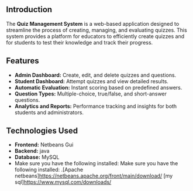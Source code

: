 ## Introduction
The **Quiz Management System** is a web-based application designed to streamline the process of creating, managing, and evaluating quizzes. 
This system provides a platform for educators to efficiently create quizzes and for students to test their knowledge and track their progress.  
## Features
- **Admin Dashboard:** Create, edit, and delete quizzes and questions.  
- **Student Dashboard:** Attempt quizzes and view detailed results.  
- **Automatic Evaluation:** Instant scoring based on predefined answers.  
- **Question Types:** Multiple-choice, true/false, and short-answer questions.  
- **Analytics and Reports:** Performance tracking and insights for both students and administrators.
## Technologies Used
- **Frontend:** Netbeans Gui  
- **Backend:** java
- **Database:** MySQL
- Make sure you have the following installed:
Make sure you have the following installed:
.[Apache netbeans]https://netbeans.apache.org/front/main/download/
[my sql]https://www.mysql.com/downloads/
